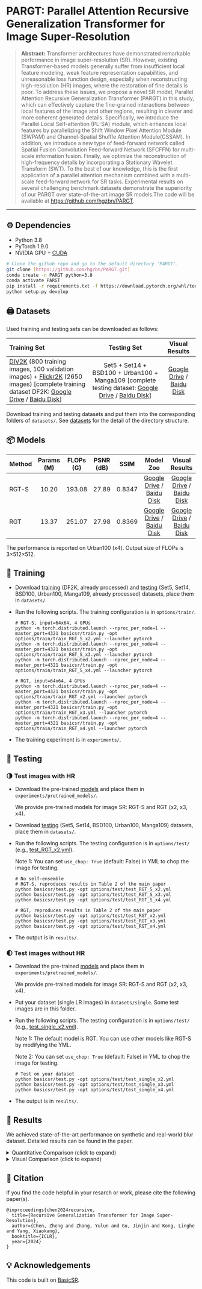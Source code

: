 # PARGT: Parallel Attention Recursive Generalization Transformer for Image Super-Resolution

> **Abstract:** Transformer architectures have demonstrated remarkable performance in image super-resolution (SR). However, existing Transformer-based models generally suffer from insufficient local feature modeling, weak feature representation capabilities, and unreasonable loss function design, especially when reconstructing high-resolution (HR) images, where the restoration of fine details is poor. To address these issues, we propose a novel SR model, Parallel Attention Recursive Generalization Transformer (PARGT) in this study, which can effectively capture the fine-grained interactions between local features of the
image and other regions, resulting in clearer and more coherent generated details. Specifically, we introduce the Parallel Local Self-attention (PL-SA) module, which enhances local features by parallelizing the Shift Window Pixel Attention Module (SWPAM) and Channel-Spatial Shuffle Attention Module(CSSAM). In addition, we introduce a new type of feed-forward network called Spatial Fusion Convolution Feed-forward Network (SFCFFN) for multi-scale information fusion. Finally, we optimize the reconstruction of high-frequency details by incorporating a Stationary Wavelet Transform (SWT). To the best of our knowledge, this is the first application of a parallel attention mechanism combined with a multi-scale feed-forward network for SR tasks. Experimental results on several challenging benchmark datasets demonstrate the superiority of our PARGT over state-of-the-art image SR models.The code will be available at https://github.com/hgzbn/PARGT.

---
## ⚙️ Dependencies

- Python 3.8
- PyTorch 1.9.0
- NVIDIA GPU + [CUDA](https://developer.nvidia.com/cuda-downloads)

```bash
# Clone the github repo and go to the default directory 'PARGT'.
git clone [https://github.com/hgzbn/PARGT.git]
conda create -n PARGT python=3.8
conda activate PARGT
pip install -r requirements.txt -f https://download.pytorch.org/whl/torch_stable.html
python setup.py develop
```


## <a name="datasets"></a>🖨️ Datasets

Used training and testing sets can be downloaded as follows:

| Training Set                                                 |                         Testing Set                          |                        Visual Results                        |
| :----------------------------------------------------------- | :----------------------------------------------------------: | :----------------------------------------------------------: |
| [DIV2K](https://data.vision.ee.ethz.ch/cvl/DIV2K/) (800 training images, 100 validation images) +  [Flickr2K](https://cv.snu.ac.kr/research/EDSR/Flickr2K.tar) (2650 images) [complete training dataset DF2K: [Google Drive](https://drive.google.com/file/d/1TubDkirxl4qAWelfOnpwaSKoj3KLAIG4/view?usp=share_link) / [Baidu Disk](https://pan.baidu.com/s/1KIcPNz3qDsGSM0uDKl4DRw?pwd=74yc)] | Set5 + Set14 + BSD100 + Urban100 + Manga109 [complete testing dataset: [Google Drive](https://drive.google.com/file/d/1yMbItvFKVaCT93yPWmlP3883XtJ-wSee/view?usp=sharing) / [Baidu Disk](https://pan.baidu.com/s/1Tf8WT14vhlA49TO2lz3Y1Q?pwd=8xen)] | [Google Drive]() / [Baidu Disk](https://pan.baidu.com/s/10YeQAmkYI9lg2HnlzHBHxA?pwd=eb5i) |

Download training and testing datasets and put them into the corresponding folders of `datasets/`. See [datasets](datasets/README.md) for the detail of the directory structure.

## <a name="models"></a>📦 Models

| Method | Params (M) | FLOPs (G) | PSNR (dB) |  SSIM  |                          Model Zoo                           |                        Visual Results                        |
| :----- | :--------: | :-------: | :-------: | :----: | :----------------------------------------------------------: | :----------------------------------------------------------: |
| RGT-S  |   10.20    |  193.08   |   27.89   | 0.8347 | [Google Drive](https://drive.google.com/drive/folders/1j46WHs1Gvyif1SsZXKy1Y1IrQH0gfIQ1?usp=drive_link) / [Baidu Disk](https://pan.baidu.com/s/1mDy8Kex_NVt_0w7sZWlwmA?pwd=ikap) | [Google Drive](https://drive.google.com/file/d/1qu4I3gkycMImXkhspCCSeH3ljiisKFit/view?usp=drive_link) / [Baidu Disk](https://pan.baidu.com/s/1B-RhTmr6xIsCeS1qNR6cOw?pwd=6ni9) |
| RGT    |   13.37    |  251.07   |   27.98   | 0.8369 | [Google Drive](https://drive.google.com/drive/folders/1zxrr31Kp2D_N9a-OUAPaJEn_yTaSXTfZ?usp=drive_link) / [Baidu Disk](https://pan.baidu.com/s/1YgL5nOGjSlCA4rRFcub9zA?pwd=x9v3) | [Google Drive](https://drive.google.com/file/d/117nybIfj8UeepiiA0O0x7VeeteyHyLbh/view?usp=drive_link) / [Baidu Disk](https://pan.baidu.com/s/1j1YX_ZmzSPr80UF85YJWlQ?pwd=4htb) |

The performance is reported on Urban100 (x4). Output size of FLOPs is 3×512×512.

## <a name="training"></a>🔧 Training

- Download [training](https://drive.google.com/file/d/1TubDkirxl4qAWelfOnpwaSKoj3KLAIG4/view?usp=share_link) (DF2K, already processed) and [testing](https://drive.google.com/file/d/1yMbItvFKVaCT93yPWmlP3883XtJ-wSee/view?usp=sharing) (Set5, Set14, BSD100, Urban100, Manga109, already processed) datasets, place them in `datasets/`.

- Run the following scripts. The training configuration is in `options/train/`.

  ```shell
  # RGT-S, input=64x64, 4 GPUs
  python -m torch.distributed.launch --nproc_per_node=1 --master_port=4321 basicsr/train.py -opt options/train/train_RGT_S_x2.yml --launcher pytorch
  python -m torch.distributed.launch --nproc_per_node=4 --master_port=4321 basicsr/train.py -opt options/train/train_RGT_S_x3.yml --launcher pytorch
  python -m torch.distributed.launch --nproc_per_node=4 --master_port=4321 basicsr/train.py -opt options/train/train_RGT_S_x4.yml --launcher pytorch
  
  # RGT, input=64x64, 4 GPUs
  python -m torch.distributed.launch --nproc_per_node=4 --master_port=4321 basicsr/train.py -opt options/train/train_RGT_x2.yml --launcher pytorch
  python -m torch.distributed.launch --nproc_per_node=4 --master_port=4321 basicsr/train.py -opt options/train/train_RGT_x3.yml --launcher pytorch
  python -m torch.distributed.launch --nproc_per_node=4 --master_port=4321 basicsr/train.py -opt options/train/train_RGT_x4.yml --launcher pytorch
  ```

- The training experiment is in `experiments/`.

## <a name="testing"></a>🔨 Testing

### 🌗 Test images with HR

- Download the pre-trained [models](https://drive.google.com/drive/folders/1UNn5LvnfQAi6eHAHz-mTYWu8vCJs5kwu?usp=sharing) and place them in `experiments/pretrained_models/`.

  We provide pre-trained models for image SR: RGT-S and RGT (x2, x3, x4).

- Download [testing](https://drive.google.com/file/d/1yMbItvFKVaCT93yPWmlP3883XtJ-wSee/view?usp=sharing) (Set5, Set14, BSD100, Urban100, Manga109) datasets, place them in `datasets/`.

- Run the following scripts. The testing configuration is in `options/test/` (e.g., [test_RGT_x2.yml](options/test/test_RGT_x2.yml)).

  Note 1:  You can set `use_chop: True` (default: False) in YML to chop the image for testing.

  ```shell
  # No self-ensemble
  # RGT-S, reproduces results in Table 2 of the main paper
  python basicsr/test.py -opt options/test/test_RGT_S_x2.yml
  python basicsr/test.py -opt options/test/test_RGT_S_x3.yml
  python basicsr/test.py -opt options/test/test_RGT_S_x4.yml
  
  # RGT, reproduces results in Table 2 of the main paper
  python basicsr/test.py -opt options/test/test_RGT_x2.yml
  python basicsr/test.py -opt options/test/test_RGT_x3.yml
  python basicsr/test.py -opt options/test/test_RGT_x4.yml
  ```

- The output is in `results/`.

### 🌓 Test images without HR

- Download the pre-trained [models](https://drive.google.com/drive/folders/1UNn5LvnfQAi6eHAHz-mTYWu8vCJs5kwu?usp=sharing) and place them in `experiments/pretrained_models/`.

  We provide pre-trained models for image SR: RGT-S and RGT (x2, x3, x4).

- Put your dataset (single LR images) in `datasets/single`. Some test images are in this folder.

- Run the following scripts. The testing configuration is in `options/test/` (e.g., [test_single_x2.yml](options/test/test_single_x2.yml)).

  Note 1: The default model is RGT. You can use other models like RGT-S by modifying the YML.

  Note 2:  You can set `use_chop: True` (default: False) in YML to chop the image for testing.

  ```shell
  # Test on your dataset
  python basicsr/test.py -opt options/test/test_single_x2.yml
  python basicsr/test.py -opt options/test/test_single_x3.yml
  python basicsr/test.py -opt options/test/test_single_x4.yml
  ```

- The output is in `results/`.

## <a name="results"></a>🔎 Results

We achieved state-of-the-art performance on synthetic and real-world blur dataset. Detailed results can be found in the paper.

<details>
<summary>Quantitative Comparison (click to expand)</summary>



- results in Table 2 of the main paper

<p align="center">
  <img width="900" src="figs/T1.png">
</p>

</details>

<details>
<summary>Visual Comparison (click to expand)</summary>





- results in Figure 6 of the main paper

<p align="center">
  <img width="900" src="figs/F1.png">
</p>



- results in Figure 4 of the supplementary material

<p align="center">
  <img width="900" src="figs/F2.png">
</p>



- results in Figure 5 of the supplementary material

<p align="center">
  <img width="900" src="figs/F3.png">
</p>

</details>

## <a name="citation"></a>📎 Citation

If you find the code helpful in your resarch or work, please cite the following paper(s).

```
@inproceedings{chen2024recursive,
  title={Recursive Generalization Transformer for Image Super-Resolution},
  author={Chen, Zheng and Zhang, Yulun and Gu, Jinjin and Kong, Linghe and Yang, Xiaokang},
  booktitle={ICLR},
  year={2024}
}
```

## <a name="acknowledgements"></a>💡 Acknowledgements

This code is built on [BasicSR](https://github.com/XPixelGroup/BasicSR).

